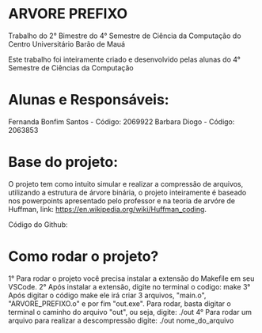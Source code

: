 # ARVORE PREFIXO
Trabalho do 2° Bimestre do 4° Semestre de Ciência da Computação do Centro Universitário Barão de Mauá

Este trabalho foi inteiramente criado e desenvolvido pelas alunas do 4° Semestre de Ciências da Computação

# Alunas e Responsáveis:
Fernanda Bonfim Santos - Código: 2069922
Barbara Diogo - Código: 2063853

# Base do projeto:
O projeto tem como intuito simular e realizar a compressão de arquivos, utilizando a estrutura de árvore binária, o projeto inteiramente é baseado nos powerpoints apresentado pelo professor e na teoria de arvóre de Huffman, link: https://en.wikipedia.org/wiki/Huffman_coding.

Código do Github:

# Como rodar o projeto?
1° Para rodar o projeto você precisa instalar a extensão do Makefile em seu VSCode.
2° Após instalar a extensão, digite no terminal o codigo: make
3° Após digitar o código make ele irá criar 3 arquivos, "main.o", "ARVORE_PREFIXO.o" e por fim "out.exe". Para rodar, basta digitar o terminal o caminho do arquivo "out", ou seja, digite: ./out
4° Para rodar um arquivo para realizar a descompressão digite: ./out nome_do_arquivo